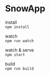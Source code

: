 # SnowApp

install  
`npm install`  
  
watch  
`npm run watch`  

watch & serve  
`npm start`  

build  
`npm run build`  
